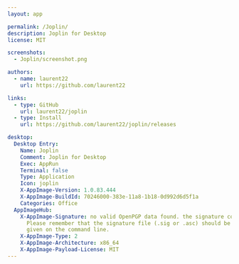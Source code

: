 ```yaml
---
layout: app

permalink: /Joplin/
description: Joplin for Desktop
license: MIT

screenshots:
  - Joplin/screenshot.png

authors:
  - name: laurent22
    url: https://github.com/laurent22

links:
  - type: GitHub
    url: laurent22/joplin
  - type: Install
    url: https://github.com/laurent22/joplin/releases

desktop:
  Desktop Entry:
    Name: Joplin
    Comment: Joplin for Desktop
    Exec: AppRun
    Terminal: false
    Type: Application
    Icon: joplin
    X-AppImage-Version: 1.0.83.444
    X-AppImage-BuildId: 70246000-383e-11a8-1b18-0d992d6d5f1a
    Categories: Office
  AppImageHub:
    X-AppImage-Signature: no valid OpenPGP data found. the signature could not be verified.
      Please remember that the signature file (.sig or .asc) should be the first file
      given on the command line.
    X-AppImage-Type: 2
    X-AppImage-Architecture: x86_64
    X-AppImage-Payload-License: MIT
---
```

